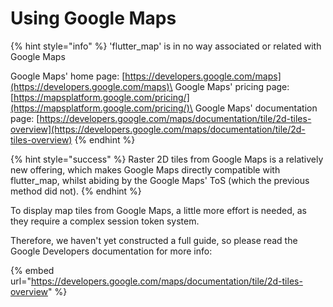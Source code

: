# Using Google Maps

{% hint style="info" %}
'flutter\_map' is in no way associated or related with Google Maps

Google Maps' home page: [https://developers.google.com/maps](https://developers.google.com/maps)\
Google Maps' pricing page: [https://mapsplatform.google.com/pricing/](https://mapsplatform.google.com/pricing/)\
Google Maps' documentation page: [https://developers.google.com/maps/documentation/tile/2d-tiles-overview](https://developers.google.com/maps/documentation/tile/2d-tiles-overview)
{% endhint %}

{% hint style="success" %}
Raster 2D tiles from Google Maps is a relatively new offering, which makes Google Maps directly compatible with flutter\_map, whilst abiding by the Google Maps' ToS (which the previous method did not).
{% endhint %}

To display map tiles from Google Maps, a little more effort is needed, as they require a complex session token system.

Therefore, we haven't yet constructed a full guide, so please read the Google Developers documentation for more info:

{% embed url="https://developers.google.com/maps/documentation/tile/2d-tiles-overview" %}
